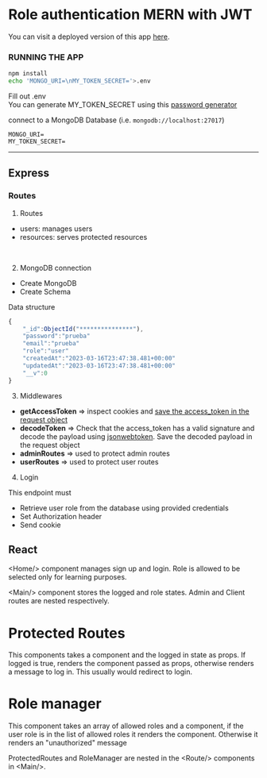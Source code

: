 # Role authentication MERN with JWT

You can visit a deployed version of this app [here](https://demo-auth-react-express.onrender.com/).

### RUNNING THE APP 

```zsh
npm install
echo 'MONGO_URI=\nMY_TOKEN_SECRET='>.env
```
Fill out .env\
You can generate MY_TOKEN_SECRET using this [password generator](https://www.lastpass.com/es/features/password-generator#generatorTool)

connect to a MongoDB Database (i.e. `mongodb://localhost:27017`)

```
MONGO_URI=
MY_TOKEN_SECRET=
```

----
## Express
### Routes

1. Routes
* users: manages users
* resources: serves protected resources

<br>

2. MongoDB connection 
* Create MongoDB
* Create Schema

Data structure 
```js
{
    "_id":ObjectId("***************"),
    "password":"prueba"
    "email":"prueba"
    "role":"user"
    "createdAt":"2023-03-16T23:47:38.481+00:00"
    "updatedAt":"2023-03-16T23:47:38.481+00:00"
    "__v":0
}
```

3. Middlewares

* **getAccessToken** => inspect cookies and [save the access_token in the request object](https://stackoverflow.com/questions/10983500/how-do-i-store-request-level-variables-in-node-js)
* **decodeToken** => Check that the access_token has a valid signature and decode the payload using [jsonwebtoken](https://www.npmjs.com/package/jsonwebtoken). Save the decoded payload in the request object
* **adminRoutes** => used to protect admin routes
* **userRoutes** => used to protect user routes

4. Login

This endpoint must 
- Retrieve user role from the database using provided credentials
- Set Authorization header
- Send cookie


## React 

&lt;Home/&gt; component manages sign up and login. 
Role is allowed to be selected only for learning purposes.

&lt;Main/&gt; component stores the logged and role states.
Admin and Client routes are nested respectively.

# Protected Routes
This components takes a component and the logged in state as props. 
If logged is true, renders the component passed as props, otherwise renders a message to log in. This usually would redirect to login.  

# Role manager
This component takes an array of allowed roles and a component, if the user role is in the list of allowed roles it renders the component. Otherwise it renders an "unauthorized" message

ProtectedRoutes and RoleManager are nested in the &lt;Route/&gt; components in &lt;Main/&gt;.





